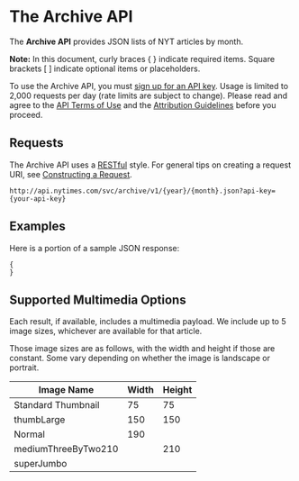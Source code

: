 The Archive API
===============

The **Archive API** provides JSON lists of NYT articles by month.

**Note:** In this document, curly braces { } indicate required items. Square
brackets [ ] indicate optional items or placeholders.

To use the Archive API, you must [sign up for an API key](<http://developer.nytimes.com/apps/register>).
Usage is limited to 2,000 requests per day (rate limits are subject to change).
Please read and agree to the [API Terms of Use](<http://developer.nytimes.com/tou>) and
the [Attribution Guidelines](<http://developer.nytimes.com/attribution>) before you proceed.

Requests
--------

The Archive API uses a [RESTful](<http://en.wikipedia.org/wiki/Representational_State_Transfer>) style.
For general tips on creating a request URI, see [Constructing a Request](<http://developer.nytimes.com/docs/reference/requests>).

~~~~~~~~~~~~~~~~~~~~~~~~~~~~~~~~~~~~~~~~~~~~~~~~~~~~~~~~~~~~~~~~~~~~~~~~~~~~~~~~
http://api.nytimes.com/svc/archive/v1/{year}/{month}.json?api-key={your-api-key}
~~~~~~~~~~~~~~~~~~~~~~~~~~~~~~~~~~~~~~~~~~~~~~~~~~~~~~~~~~~~~~~~~~~~~~~~~~~~~~~~

###

Examples
--------

Here is a portion of a sample JSON response:

~~~~~~~~~~~~~~~~~~~~~~~~~~~~~~~~~~~~~~~~~~~~~~~~~~~~~~~~~~~~~~~~~~~~~~~~~~~~~~~~
{
} 
~~~~~~~~~~~~~~~~~~~~~~~~~~~~~~~~~~~~~~~~~~~~~~~~~~~~~~~~~~~~~~~~~~~~~~~~~~~~~~~~

Supported Multimedia Options
----------------------------

Each result, if available, includes a multimedia payload.
We include up to 5 image sizes, whichever are available for that article.

Those image sizes are as follows, with the width and height if those are constant.
Some vary depending on whether the image is landscape or portrait.

| Image Name          | Width | Height |
|---------------------|-------|--------|
| Standard Thumbnail  | 75    | 75     |
| thumbLarge          | 150   | 150    |
| Normal              | 190   |        |
| mediumThreeByTwo210 |       | 210    |
| superJumbo          |       |        |

